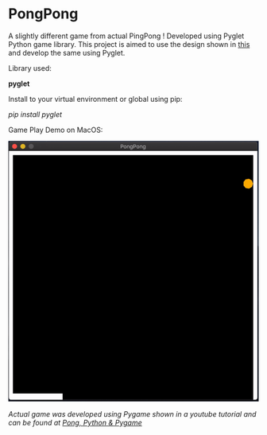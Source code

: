 # PongPong
A slightly different game from actual PingPong ! Developed using Pyglet Python game library.
This project is aimed to use the design shown in [this](https://www.youtube.com/watch?v=JRLdbt7vK-E) and develop the same using Pyglet.

Library used:

**pyglet**

Install to your virtual environment or global using pip:

*pip install pyglet*

Game Play Demo on MacOS:

![Game_play on mac](pong_game_play.gif)

*Actual game was developed using Pygame shown in a youtube tutorial and can be found at [Pong, Python & Pygame](https://www.youtube.com/watch?v=JRLdbt7vK-E)*
